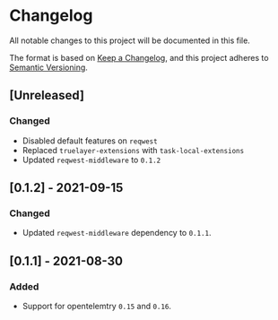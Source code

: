 # Changelog
All notable changes to this project will be documented in this file.

The format is based on [Keep a Changelog](https://keepachangelog.com/en/1.0.0/),
and this project adheres to [Semantic Versioning](https://semver.org/spec/v2.0.0.html).

## [Unreleased]

### Changed
- Disabled default features on `reqwest`
- Replaced `truelayer-extensions` with `task-local-extensions`
- Updated `reqwest-middleware` to `0.1.2`

## [0.1.2] - 2021-09-15
### Changed
- Updated `reqwest-middleware` dependency to `0.1.1`.

## [0.1.1] - 2021-08-30
### Added
- Support for opentelemtry `0.15` and `0.16`.

